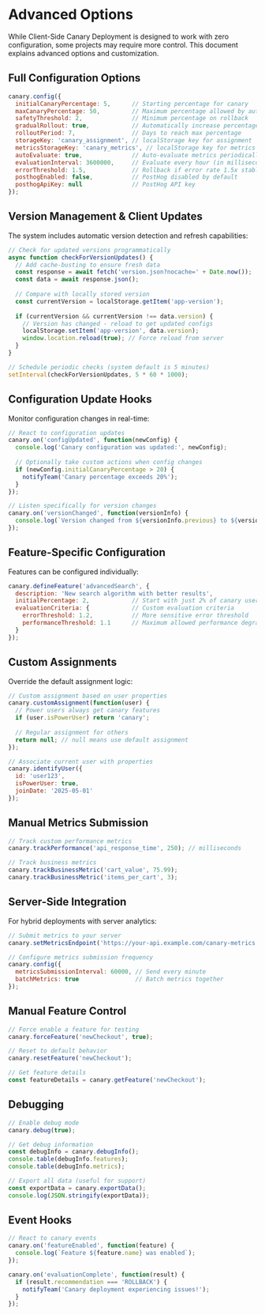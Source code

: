# Advanced Options

While Client-Side Canary Deployment is designed to work with zero configuration, some projects may require more control. This document explains advanced options and customization.

## Full Configuration Options

```javascript
canary.config({
  initialCanaryPercentage: 5,      // Starting percentage for canary
  maxCanaryPercentage: 50,         // Maximum percentage allowed by auto-scaling
  safetyThreshold: 2,              // Minimum percentage on rollback
  gradualRollout: true,            // Automatically increase percentage
  rolloutPeriod: 7,                // Days to reach max percentage
  storageKey: 'canary_assignment', // localStorage key for assignment
  metricsStorageKey: 'canary_metrics', // localStorage key for metrics
  autoEvaluate: true,              // Auto-evaluate metrics periodically
  evaluationInterval: 3600000,     // Evaluate every hour (in milliseconds)
  errorThreshold: 1.5,             // Rollback if error rate 1.5x stable version
  posthogEnabled: false,           // PostHog disabled by default
  posthogApiKey: null              // PostHog API key
});
```

## Version Management & Client Updates

The system includes automatic version detection and refresh capabilities:

```javascript
// Check for updated versions programmatically
async function checkForVersionUpdates() {
  // Add cache-busting to ensure fresh data
  const response = await fetch('version.json?nocache=' + Date.now());
  const data = await response.json();
  
  // Compare with locally stored version
  const currentVersion = localStorage.getItem('app-version');
  
  if (currentVersion && currentVersion !== data.version) {
    // Version has changed - reload to get updated configs
    localStorage.setItem('app-version', data.version);
    window.location.reload(true); // Force reload from server
  }
}

// Schedule periodic checks (system default is 5 minutes)
setInterval(checkForVersionUpdates, 5 * 60 * 1000);
```

## Configuration Update Hooks

Monitor configuration changes in real-time:

```javascript
// React to configuration updates
canary.on('configUpdated', function(newConfig) {
  console.log('Canary configuration was updated:', newConfig);
  
  // Optionally take custom actions when config changes
  if (newConfig.initialCanaryPercentage > 20) {
    notifyTeam('Canary percentage exceeds 20%');
  }
});

// Listen specifically for version changes
canary.on('versionChanged', function(versionInfo) {
  console.log(`Version changed from ${versionInfo.previous} to ${versionInfo.current}`);
});
```

## Feature-Specific Configuration

Features can be configured individually:

```javascript
canary.defineFeature('advancedSearch', {
  description: 'New search algorithm with better results',
  initialPercentage: 2,            // Start with just 2% of canary users
  evaluationCriteria: {            // Custom evaluation criteria
    errorThreshold: 1.2,           // More sensitive error threshold
    performanceThreshold: 1.1      // Maximum allowed performance degradation
  }
});
```

## Custom Assignments

Override the default assignment logic:

```javascript
// Custom assignment based on user properties
canary.customAssignment(function(user) {
  // Power users always get canary features
  if (user.isPowerUser) return 'canary';
  
  // Regular assignment for others
  return null; // null means use default assignment
});

// Associate current user with properties
canary.identifyUser({
  id: 'user123',
  isPowerUser: true,
  joinDate: '2025-05-01'
});
```

## Manual Metrics Submission

```javascript
// Track custom performance metrics
canary.trackPerformance('api_response_time', 250); // milliseconds

// Track business metrics
canary.trackBusinessMetric('cart_value', 75.99);
canary.trackBusinessMetric('items_per_cart', 3);
```

## Server-Side Integration

For hybrid deployments with server analytics:

```javascript
// Submit metrics to your server
canary.setMetricsEndpoint('https://your-api.example.com/canary-metrics');

// Configure metrics submission frequency
canary.config({
  metricsSubmissionInterval: 60000, // Send every minute
  batchMetrics: true                // Batch metrics together
});
```

## Manual Feature Control

```javascript
// Force enable a feature for testing
canary.forceFeature('newCheckout', true);

// Reset to default behavior
canary.resetFeature('newCheckout');

// Get feature details
const featureDetails = canary.getFeature('newCheckout');
```

## Debugging

```javascript
// Enable debug mode
canary.debug(true);

// Get debug information
const debugInfo = canary.debugInfo();
console.table(debugInfo.features);
console.table(debugInfo.metrics);

// Export all data (useful for support)
const exportData = canary.exportData();
console.log(JSON.stringify(exportData));
```

## Event Hooks

```javascript
// React to canary events
canary.on('featureEnabled', function(feature) {
  console.log(`Feature ${feature.name} was enabled`);
});

canary.on('evaluationComplete', function(result) {
  if (result.recommendation === 'ROLLBACK') {
    notifyTeam('Canary deployment experiencing issues!');
  }
});
```
